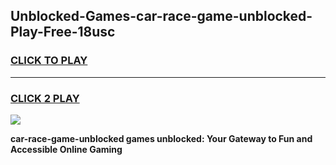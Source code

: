 
## Unblocked-Games-car-race-game-unblocked-Play-Free-18usc
<h3>
<a href="https://premium76.site?title=car-race-game-unblocked&ref=17A">CLICK TO PLAY</a></h3>
<hr>

<h3>
<a href="https://premium76.site?title=car-race-game-unblocked&ref=17A">CLICK 2 PLAY</a>
  
</h3>

<a href="https://premium76.site?title=car-race-game-unblocked&ref=17A"><img src="https://clearcache.store/games.png"></a>


**car-race-game-unblocked games unblocked: Your Gateway to Fun and Accessible Online Gaming**
